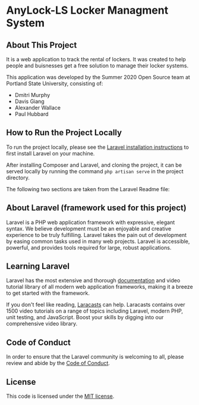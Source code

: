 # AnyLock-LS Locker Managment System

## About This Project
 
It is a web application to track the rental of lockers. It was created to help people and buisnesses get a free solution 
to manage their locker systems.  
 

This application was developed by the Summer 2020 Open Source team at Portland State University, consisting of: 

- Dmitri Murphy 
- Davis Giang 
- Alexander Wallace 
- Paul Hubbard 

## How to Run the Project Locally

To run the project locally, please see the [Laravel installation instructions](https://laravel.com/docs/7.x/installation) to first install Laravel on your machine.

After installing Composer and Laravel, and cloning the project, it can be served locally by running the command `php artisan serve` in the project directory.  

The following two sections are taken from the Laravel Readme file: 

## About Laravel (framework used for this project)

Laravel is a PHP web application framework with expressive, elegant syntax. 
We believe development must be an enjoyable and creative experience to be truly fulfilling. 
Laravel takes the pain out of development by easing common tasks used in many web projects. 
Laravel is accessible, powerful, and provides tools required for large, robust applications.


## Learning Laravel

Laravel has the most extensive and thorough [documentation](https://laravel.com/docs) and video tutorial library of all modern web application frameworks, making it a breeze to get started with the framework.

If you don't feel like reading, [Laracasts](https://laracasts.com) can help. Laracasts contains over 1500 video tutorials on a range of topics including Laravel, modern PHP, unit testing, and JavaScript. Boost your skills by digging into our comprehensive video library.

## Code of Conduct

In order to ensure that the Laravel community is welcoming to all, please review and abide by the [Code of Conduct](https://github.com/Dmitri-2/AnyLock-LS/blob/master/CODE_OF_CONDUCT.md).

## License

This code is licensed under the [MIT license](https://opensource.org/licenses/MIT).
